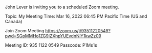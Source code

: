 John Lever is inviting you to a scheduled Zoom meeting.

Topic: My Meeting
Time: Mar 16, 2022 06:45 PM Pacific Time (US and Canada)

Join Zoom Meeting
https://zoom.us/j/93511220549?pwd=SGpMMHo1ZG9IZXhpYUEvdnNlY1kwZz09

Meeting ID: 935 1122 0549
Passcode: P1Ms1s

